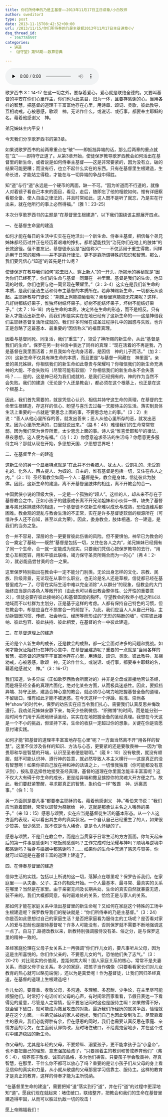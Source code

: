 ```yaml
---
title: 你们所侍奉的乃是主基督——2013年11月17日主日讲章/小白牧师
author: sweditor3
type: post
date: 2013-11-15T08:42:52+00:00
url: /2013/11/15/你们所侍奉的乃是主基督2013年11月17日主日讲章小/
dsq_thread_id:
  - 1967780597
categories:
  - 讲道
  - 《@守望》第58期——数算恩典

---
```

<div id="c-9564" class="grandmp3">
  <audio src="https://t5.shwchurch.org/wp-content/uploads/2013/11/2013年11月17日讲道录音.mp3" controls false preload="none" autobuffer="false"></audio>
</div>

歌罗西书 3：14-17 在这一切之外，要存着爱心，爱心就是联络全德的。又要叫基督的平安在你们心里作主，你们也为此蒙召，归为一体，且要存感谢的心。当用各样的智慧，把基督的道理丰丰富富地存在心里，用诗章、颂词、灵歌，彼此教导，互相劝戒，心被恩感，歌颂　神。无论作什么，或说话、或行事，都要奉主耶稣的名，藉着他感谢父　神。

弟兄姊妹主内平安！

今天我们分享歌罗西书的第3章。

如果说歌罗西书的前两章重点在“破”——即抵挡异端的话，那么后两章的重点就在“立”——即持守正道了。从第3章开始，使徒保罗教导歌罗西教会如何活出在基督里的新生命，或者说是如何侍奉主基督——这是非常要紧的，因为没有立，破的结果可能更糟；而没有行，也立不起什么实在的东西。只有在基督里生根建造，生命长进，才能站立得稳，才能在与一切异端的争战中得胜。

知“道”与行“道”永远是一个硬币的两面，缺一不可。“因为听道而不行道的，就像人对着镜子看自己本来的面目，看见，走后，随即忘了他的相貌如何。惟有详细察看那全备、使人自由之律法的，并且时常如此，这人既不是听了就忘，乃是实在行出来，就在他所行的事上必然得福。”（雅 1：23-25）

本次分享歌罗西书的主题是“在基督里生根建造”，以下我们围绕该主题展开四点。

一、在基督生命里的建造

如何才能在每日的生活中实实在在地活出一个新生命、侍奉主基督，相信每个弟兄姊妹都经历过并正在经历着艰难的挣扎，都希望能找到“治死你们在地上的肢体”的长效途径。但不要忘记，基督徒永远是“因信称义”——不仅适用于重生得救，同样适用于日常的服侍——并不是靠行律法，更不是靠所谓特殊的知识和智慧。那么，我们要凭信心“知道”的首先是什么呢？

使徒保罗在教导我们如何“脱去旧人、穿上新人”的一开头，所揭示的奥秘就是“因为你们已经死了，你们的生命与基督一同藏在　神里面。基督是我们的生命，他显现的时候，你们也要与他一同显现在荣耀里。”（3：3-4）这实在是我们新生命的本质，是我们圣洁生活和侍奉主基督的本质所在。若非神赐新生命，一切都无从谈起。主耶稣教导门徒说：“荆棘上岂能摘葡萄呢？蒺藜里岂能摘无花果呢？这样，凡好树都结好果子，惟独坏树结坏果子。好树不能结坏果子，坏树不能结好果子。”（太 7：16-18）内在生命的本质，决定外在生命的形态，而不是相反。只有新人才能活出新生命，而我们却是实实在在地已经有了这新生命的——这是神借我们主耶稣基督复活所成就的。我们许多时候在成圣过程挣扎中的困惑与失败，也许正是忽略了这最基本、最重要的“因信称义”的福音真理。

因着与基督同死、同复活，我们“重生”了，领受了神所赐的新生命，从此“基督是我们的生命”。保罗在另一封书信中表达了同样的真理：“现在活着的不再是我，乃是基督在我里面活着；并且我如今在肉身活着，是因信　神的儿子而活。”（加 2：20）这新生命不仅具有神生命的本质，而且更是“与基督一同藏在　神里面”。亲爱的弟兄姊妹，你相信我们的新生命如此尊贵与荣耀吗？你相信我们的新生命充满神的大能、不会失败吗（尽管可能有软弱）？你相信我们的新生命永不会失落吗？…… 是的，这是神已经为我们成就的，是我们已经拥有的，神的作为当然不会失败。我们的建造（无论是个人还是教会），都必须在这个根基上，也正是在这个根基上。

因此，我们首先需要的，就是凭信心认识、相信并持守这生命的真理，在基督的生命里生根建造，存这样的信心、盼望与喜乐去过每一天服侍主的生活。落实到具体生活上重要的一点就是“要思念上面的事，不要思念地上的事。”（3：2）主说：“善人从他心里所存的善，就发出善来；恶人从他心里所存的恶，就发出恶来。因为心里所充满的，口里就说出来。”（路 6：45）难怪我们的生命常常软弱，因为我们常为世界所累，太少思念上面的事。诗人说“惟喜爱耶和华的律法，昼夜思想，这人便为有福。”（诗 1：2）你愿意追求圣洁的生活吗？你愿意更多服侍主吗？那就从现在开始，多思想天国、少思想世界吧！

二、在基督里合一的建造

这新生命的另一个显著特点就是“在此并不分希腊人、犹太人，受割礼的、未受割礼的、化外人、西古提人、为奴的、自主的，惟有基督是包括一切，又住在各人之内。”（3：11）圣经看教会如同一个人：基督是头，教会是身体，信徒彼此为肢体。因此，这新生命的建造，离不开基督里肢体的相连，离不开教会的合一。

中国武侠小说的顶级大侠，一定是一个孤独的“超人”。这样的人，却从来不存在于基督教会之中。正如小孩子的健康成长离不开兄弟姐妹和小伙伴一样，缺失了基督里与弟兄姊妹肢体的相连，一个基督徒不仅新生命难以成长与成熟，恐怕连维系都困难。教会观的混乱与教会生活的不正常，实在是许多基督徒软弱的根源所在（可惜许多人还不自知，甚至以此为荣）。因此，委身教会，肢体相通，合一建造，是我们的当务之急。

合一并不容易，深层的合一更要冒彼此伤害的风险。但不要惧怕，神早已为教会的合一奠定了基础——既然“基督是包括一切，又住在各人之内”，弟兄姊妹已经拥有了同一个生命，合一就一定能成为现实。只要我们凭信心按保罗教导的去行，“用爱心互相宽容，用和平彼此联络，竭力保守圣灵所赐合而为一的心”（弗 4：2-3），就必能品尝甘美的合一之果。

这里保罗特别指出在教会中一定不能分门别类。无论出身怎样的文化、宗教、民族、阶级背景，无论现在从事什么职业，也无论是名人还是草根，信徒都已经在基督里成为一了。尽管在实际生活中难以完全消除“人以群分”的现象，但教会的大门始终应当是向各色人等敞开的（由此也可以看出教会整体性、公开性的重要意义），信徒总要存彼此接纳的心和基督国度的胸怀。守望教会的牧养小组之所以以地域而不以社群为主划分，正是基于这样的考虑。人都有保持自己特色的习惯，但在教会中，却是应当在不损害合一的前提下。为此，我们应当人人从自己开始，主动拆毁因习惯、传统、社会地位、经历等而形成的“无形的隔断的墙”，切实彼此接纳、彼此包容、彼此扶持、彼此相爱，在基督的合一中彼此建造。

三、在基督道理上的建造

无论是个人新生命的成长，还是教会的成熟，都一定会面对许多的问题和挑战。如何才能保证始终行在神的心意中、在基督里建造呢？重要的一点就是“当用各样的智慧，把基督的道理丰丰富富地存在心里，用诗章、颂词、灵歌，彼此教导，互相劝戒，心被恩感，歌颂　神。无论作什么，或说话、或行事，都要奉主耶稣的名，藉着他感谢父　神。”（3：16-17）

我们知道，许多异端（正如歌罗西教会所面对的）并非是全盘或直接地否认圣经，而是将圣经全备的真理片面化，绝对化某些方面，从而极具迷惑性。因此，要抵挡异端、持守正统，建造合神心意的教会，就必须尽心竭力地把握基督全备的道理，不留破口，惟有如此才能不被迷惑。在今天这样一个浮躁、肤浅、崇尚各种“show”的时代中，保罗的劝告实在应当令我们扎心，需要我们认真反思并悔改遵行。我劝弟兄姊妹安静下来，每天少些刷微信、“织微博”的时间，而是能分别一段时间专门用于系统地研读圣经，实实在在地把握全备的圣经真理。我想在今天这是一个不小的挑战，但坚持下来，生命的收获一定超过你的想象，关键在你是否愿意付诸实践。

如何才能“把基督的道理丰丰富富地存在心里”呢？一方面当然离不开“用各样的智慧”。这里不仅涉及各样的知识、方法与心态，更要紧的还是要敬畏神——因为“敬畏耶和华是智慧的开端，认识至圣者便是聪明。”（箴 9：10）没有敬畏，就没有顺服，就不可能认识神、遵行神的旨意，就必然导致人本主义横行——这是真正的没有智慧啊！如果你把自己放在神和神的话语之上，一切惟我独尊（你可能都没有意识到），按私意选择性地接受圣经真理，基督的道理在你里面怎能丰丰富富呢？这不仅大大有碍于你生命的成长，更是给异端和撒旦掳掠你的灵魂大开方便之门。故此，我们要赶紧警醒，寻求那真正的智慧，象约伯一样“敬畏　神，远离恶事。”（伯 1：1）

另一方面则是要凡事“都要奉主耶稣的名，藉着他感谢父　神。”希伯来书说：“我们应当靠着耶稣，常常以颂赞为祭献给　神，这就是那承认主名之人嘴唇的果子。”（来 13：15）感恩与颂赞，实在应当是基督徒生活的基本形态。从一个人这方面的表现，可以看出其生命的真实状况。一个自认自己已经重生了的人，如果很少赞美、很少感恩，就不仅是令人稀奇，更是令人怀疑的了。

感恩与颂赞，不是只在教会中，而是应当贯穿于日常生活的方方面面。你每天起床后的第一件事是感谢吗？吃饭前感谢吗？工作完成时归荣耀与神吗？顺境与逆境中都感谢吗？独身与婚姻中都感谢吗？…… 如果你的生命中充满了感恩与赞美，你就可以知道是在基督丰富的道理上建造了。

四、在侍奉基督里的建造

信仰生活的实践，包括以上所说的这一切，落脚点在哪里呢？保罗告诉我们，在家庭里——从夫妻、父子、主仆的相处开始。一个人最基本、最寻常、最真实的关系在哪里？当然是在家里。由于亲密无间及长期共处，生命的真实自然就暴露无遗，装不来的。我们大概都同意，有时最难处的关系，恰恰正是与家人的关系。

那如何才能在家庭关系中活出基督里的新生命呢？又如何在家庭这个特殊的工场中生根建造呢？保罗教导我们的秘诀就是：“你们所侍奉的乃是主基督。”（3：24）你是否如此思想过自己的家庭生活？是否把家庭看为服侍主的工场呢？是否看对家人的爱与忍耐也是服侍基督呢？许多人可能没有，否则保罗就不需要不断地强调这一点了。自马丁.路德改教以来，新教特别强调服侍没有圣、俗之分，是与保罗这里的精神一致的。

圣经家庭伦理在父母子女关系上一再强调“你们作儿女的，要凡事听从父母，因为这是主所喜悦的。你们作父亲的，不要惹儿女的气，恐怕他们失了志气。”（3：20-21）对比现实的价值观，差距何其大啊！国人家庭关系的核心，常常不是夫妻关系，而是父母子女关系。多少的家庭，把孩子当作偶像（只要看看家长们对儿女教育的热心就可以略见端倪），还以为是真爱呢！作为基督徒，让我们回归圣经真道，在基督的道理上生根建造吧！

作儿女的，要尊重、孝敬父母，多沟通、多理解、多忍耐、少争论，在主里尽可能顺服他们。时常打个电话听听父母的心声，有时间常回家看看，节假日表达一下看得见的爱意，尽管是人之常情，但不要忘记同时这也是服侍主啊！如果做得不好，就会留下破口，就可能成为撒旦攻击的对象。最近我们所经历的属灵争战，恰恰就是在这个方面。一些弟兄姊妹的家人被搅扰，我们自己也因此受到攻击。尽管靠着主的恩典，我们必能得胜有余，但在感恩的同时，我们也需要认真反思在家庭、亲情方面的亏欠，在主面前认罪悔改，及时堵住破口，不给魔鬼留地步，并在这个过程中建造稳固的新生命。

作父母的，尤其是年轻的父母，不要娇纵、溺爱孩子，更不能拿孩子当“小皇帝”，也不要把自己的理想、意志强加给孩子，“只要照着主的教训和警戒养育他们”（弗 6：4），培养孩子敬虔、诚实的品格，多为他们祷告。只要孩子学会敬畏神，存真智慧，在那里、干什么你不都可以放心了吗？重要的是让小孩子们从父母的身上看见信仰的真实和力量，从小就从敬虔的父母那里学习信靠主、服侍主。这样的教育才是真正的教育，这样的侍奉才能为主所悦纳。

“在基督里生命的建造”，需要把知“道”落实到行“道”，并在行“道”的过程中更深地知“道”。愿我们现在就起来：堵住破口，联络整齐，把教会和我们的生命在基督里建造得牢固，从而可以胜过仇敌一切的攻击！

愿上帝赐福我们！